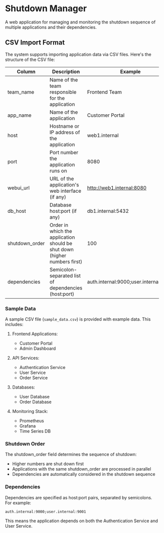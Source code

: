 # Shutdown Manager

A web application for managing and monitoring the shutdown sequence of multiple applications and their dependencies.

## CSV Import Format

The system supports importing application data via CSV files. Here's the structure of the CSV file:

| Column | Description | Example |
|--------|-------------|---------|
| team_name | Name of the team responsible for the application | Frontend Team |
| app_name | Name of the application | Customer Portal |
| host | Hostname or IP address of the application | web1.internal |
| port | Port number the application runs on | 8080 |
| webui_url | URL of the application's web interface (if any) | http://web1.internal:8080 |
| db_host | Database host:port (if any) | db1.internal:5432 |
| shutdown_order | Order in which the application should be shut down (higher numbers first) | 100 |
| dependencies | Semicolon-separated list of dependencies (host:port) | auth.internal:9000;user.internal:9001 |

### Sample Data

A sample CSV file (`sample_data.csv`) is provided with example data. This includes:

1. Frontend Applications:
   - Customer Portal
   - Admin Dashboard

2. API Services:
   - Authentication Service
   - User Service
   - Order Service

3. Databases:
   - User Database
   - Order Database

4. Monitoring Stack:
   - Prometheus
   - Grafana
   - Time Series DB

### Shutdown Order

The shutdown_order field determines the sequence of shutdown:
- Higher numbers are shut down first
- Applications with the same shutdown_order are processed in parallel
- Dependencies are automatically considered in the shutdown sequence

### Dependencies

Dependencies are specified as host:port pairs, separated by semicolons. For example:
```
auth.internal:9000;user.internal:9001
```
This means the application depends on both the Authentication Service and User Service.
